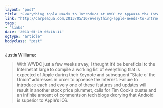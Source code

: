 ```yaml
---
layout: "post"
title: "Everything Apple Needs to Introduce at WWDC to Appease the Internet"
link: "http://carpeaqua.com/2013/05/16/everything-apple-needs-to-introduce-at-wwdc-to-appease-the-internet/"
tags: 
- "links"
date: "2013-05-19 05:18:11"
ogtype: "article"
bodyclass: "post"
---
```


Justin Williams:

> With WWDC just a few weeks away, I thought it’d be beneficial to the Internet at large to compile a working list of everything that is expected of Apple during their Keynote and subsequent “State of the Union” addresses in order to appease the Internet. Failure to introduce each and every one of these features and updates will result in another stock price plummet, calls for Tim Cook’s ouster and an infinite amount of comments on tech blogs decrying that Android is superior to Apple’s iOS.